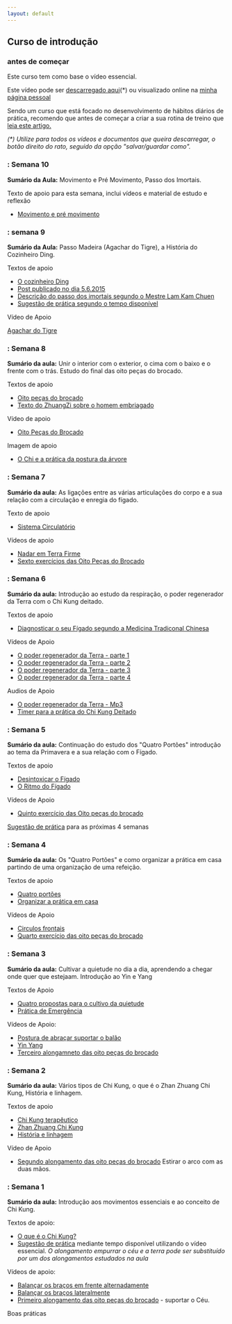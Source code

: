 ```yaml
---
layout: default
---
```

## Curso de introdução

### antes de começar

Este curso tem como base o vídeo essencial.

Este vídeo pode ser [descarregado aqui](http://vessencial.s3.amazonaws.com/video100dias-640.mp4)(*) ou visualizado online na [minha página pessoal](http://devagar.org/video.html)

Sendo um curso que está focado no desenvolvimento de hábitos diários de prática, recomendo que antes de começar a criar a sua rotina de treino que [leia este artigo.](http://chikung101.s3.amazonaws.com/semana0/fortalecer-habitos.pdf)

_(*) Utilize para todos os vídeos e documentos que queira descarregar, o botão direito do rato, seguido da opção "salvar/guardar como"._

### : Semana 10

**Sumário da Aula:** Movimento e Pré Movimento, Passo dos Imortais.

Texto de apoio para esta semana, inclui vídeos e material de estudo e reflexão

+ [Movimento e pré movimento](semana10.html)

### : semana 9

**Sumário da Aula:** Passo Madeira (Agachar do Tigre), a História do Cozinheiro Ding. 

Textos de apoio 

+ [O cozinheiro Ding](cook_ding.html)
+ [Post publicado no dia 5.6.2015](http://lourencoazevedo.com/2015/06/05/o-cozinheiro-ding/)
+ [Descrição do passo dos imortais segundo o Mestre Lam Kam Chuen](data/s9/immortals.pdf)
+ [Sugestão de prática segundo o tempo disponível](semana9.html)

Vídeo de Apoio

[Agachar do Tigre](http://ck-language.s3.amazonaws.com/passo-madeira.m4v)

### : Semana 8

**Sumário da aula:** Unir o interior com o exterior, o cima com o baixo e o frente com o trás. Estudo do final das oito peças do brocado. 

Textos de apoio 

+ [Oito peças do brocado](baduanjin.html)
+ [Texto do ZhuangZi sobre o homem embriagado](zhuangzi.html)

Vídeo de apoio

+ [Oito Peças do Brocado](http://ck-language.s3.amazonaws.com/BaDuanJin.m4v)

Imagem de apoio

+ [O Chi e a prática da postura da árvore](data/s8/zzeffect.jpg) 

### : Semana 7

**Sumário da aula:** As ligações entre as várias articulações do corpo e a sua relação com a circulação e enregia do fígado. 

Texto de apoio

+ [Sistema Circulatório](http://devagar.org/2014/04/08/circular.html)

Vídeos de apoio 

+ [Nadar em Terra Firme](http://ck-language.s3.amazonaws.com/nadar-em-terra-firme.m4v)
+ [Sexto exercícios das Oito Peças do Brocado](http://ck-language.s3.amazonaws.com/bdj6.mp4)

### : Semana 6

**Sumário da aula:** Introdução ao estudo da respiração, o poder regenerador da Terra com o Chi Kung deitado. 

Textos de apoio

+ [Diagnosticar o seu Fígado segundo a Medicina Tradiconal Chinesa](http://devagar.org/2015/02/25/figado.html)

Vídeos de Apoio

+ [O poder regenerador da Terra - parte 1](http://ckdj.s3.amazonaws.com/2011/center/mod8/8-1.mp4)
+ [O poder regenerador da Terra - parte 2](http://ckdj.s3.amazonaws.com/2011/center/mod8/8-2.mp4)
+ [O poder regenerador da Terra - parte 3](http://ckdj.s3.amazonaws.com/2011/center/mod8/8-3.mp4)
+ [O poder regenerador da Terra - parte 4](http://ckdj.s3.amazonaws.com/2011/center/mod8/8-4.mp4)

Audios de Apoio

+ [O poder regenerador da Terra - Mp3](http://ckdj.s3.amazonaws.com/2011/center/mod8/lesson8.mp3)
+ [Timer para a prática do Chi Kung Deitado](http://ckdj.s3.amazonaws.com/2011/center/mod8/CKDeitadoTimer.mp3)

### : Semana 5

**Sumário da aula:** Continuação do estudo dos "Quatro Portões" introdução ao tema da Primavera e a sua relação com o Fígado.

Textos de apoio

+ [Desintoxicar o Fígado](http://devagar.org/2014/05/22/figado2.html)
+ [O Ritmo do Fígado](http://devagar.org/2014/06/11/figado3.html)

Vídeos de Apoio

+ [Quinto exercício das Oito peças do brocado](http://ck-language.s3.amazonaws.com/Bdj5.mp4)

[Sugestão de prática](programaS5.html) para as próximas 4 semanas 

### : Semana 4

**Sumário da aula:** Os "Quatro Portões" e como organizar a prática em casa partindo de uma organização de uma refeição. 

Textos de apoio 

+ [Quatro portões](http://devagar.org/2014/04/10/circular2.html)
+ [Organizar a prática em casa](data/s4/cozinhar-treino.pdf)

Vídeos de Apoio 

+ [Circulos frontais](http://ck-language.s3.amazonaws.com/circulos-frontais.mp4)
+ [Quarto exercício das oito peças do brocado](http://ck-language.s3.amazonaws.com/bdj4.mp4)

### : Semana 3

**Sumário da aula:** Cultivar a quietude no dia a dia, aprendendo a chegar onde quer que estejaam. Introdução ao Yin e Yang

Textos de Apoio

+ [Quatro propostas para o cultivo da quietude](http://devagar.org/2013/04/10/quatro-formas-para-o-cultivo-da-quietude.html)
+ [Prática de Emergência](http://devagar.org/2014/10/10/emergencia.html)

Vídeos de Apoio:

+ [Postura de abraçar suportar o balão](http://ck-language.s3.amazonaws.com/postura-madeira.jpg)
+ [Yin Yang](https://s3.eu-central-1.amazonaws.com/ck-regenerar/Mes2/Chi.mp4)
+ [Terceiro alongamneto das oito peças do brocado](http://ck-language.s3.amazonaws.com/bdj3.mp4)

### : Semana 2

**Sumário da aula:** Vários tipos de Chi Kung, o que é o Zhan Zhuang Chi Kung, História e linhagem. 

Textos de apoio

+ [Chi Kung terapêutico](http://chikung101.s3.amazonaws.com/semana2/chikung-terapeutico.pdf)
+ [Zhan Zhuang Chi Kung](http://chikung101.s3.amazonaws.com/semana2/zhan-zhuang.pdf)
+ [História e linhagem](http://chikung101.s3.amazonaws.com/semana2/linhagem.pdf)

Vídeo de Apoio

+ [Segundo alongamento das oito peças do brocado](http://ck-language.s3.amazonaws.com/bdj2.mp4) Estirar o arco com as duas mãos.

### : Semana 1

**Sumário da aula:** Introdução aos movimentos essenciais e ao conceito de Chi Kung.

Textos de apoio: 

+ [O que é o Chi Kung?](http://chikung101.s3.amazonaws.com/semana1/chikung.pdf)
+ [Sugestão de prática](http://chikung101.s3.amazonaws.com/semana1/proposta.pdf) mediante tempo disponível utilizando o vídeo essencial. *O alongamento empurrar o céu e a terra pode ser substituído por um dos alongamentos estudados na aula*

Vídeos de apoio:

+ [Balançar os braços em frente alternadamente](http://ck-language.s3.amazonaws.com/Balternadamente.m4v)
+ [Balançar os braços lateralmente](http://ck-language.s3.amazonaws.com/Blateralmente.m4v) 
+ [Primeiro alongamento das oito peças do brocado](http://ck-language.s3.amazonaws.com/alongamento1.mp4) - suportar o Céu.



Boas práticas
